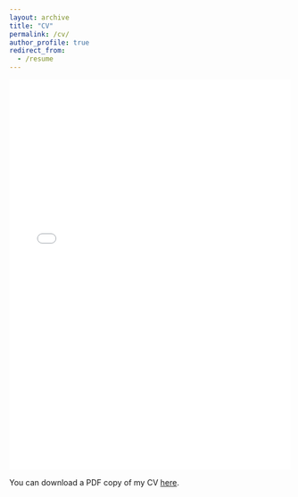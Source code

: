 ```yaml
---
layout: archive
title: "CV"
permalink: /cv/
author_profile: true
redirect_from:
  - /resume
---
```


<iframe src="/files/CV/CV.pdf" width="100%" height="700" frameborder="no" border="0" marginwidth="0" marginheight="0"></iframe>

You can download a PDF copy of my CV [here](/files/CV/CV.pdf).
